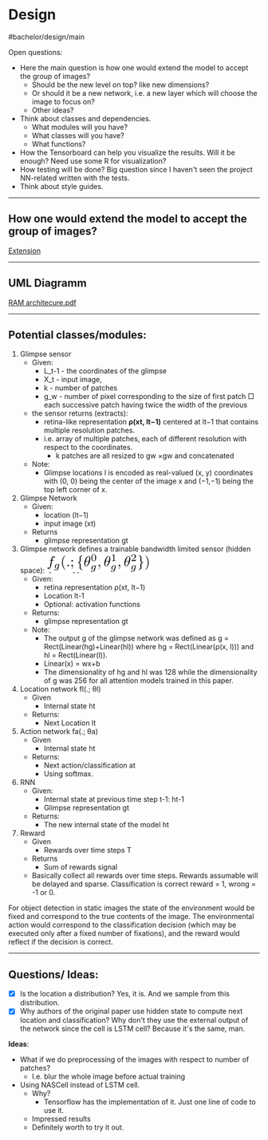 # Design
#bachelor/design/main


Open questions:

* Here the main question is how one would extend the model to accept the group of images?
	* Should be the new level on top? like new dimensions?
	* Or  should it be a new network, i.e. a new layer which will choose the image to focus on?
	* Other ideas?
* Think about classes and dependencies.
	* What modules will you have?
	* What classes will you have?
	* What functions?
* How the Tensorboard can help you visualize the results. Will it be enough? Need use some R for visualization?
* How testing will be done? Big question since I haven't seen the project NN-related written with the tests.
* Think about style guides.
- - - -

## How one would extend the model to accept the group of images?

<a href='Extension.md'>Extension</a>

- - - -

## UML Diagramm

<a href='./Design/RAM_Architecure.pdf'>RAM architecure.pdf</a>

- - - -

## Potential classes/modules:
1. Glimpse sensor
	* Given:
		* L_t-1 - the coordinates of the glimpse
		* X_t - input image,
		* k  - number of patches
		* g_w - number of pixel corresponding to the size of first patch
			□ each successive patch having twice the width of the previous
	* the sensor returns (extracts):
		* retina-like representation **ρ(xt, lt−1)** centered at lt−1 that contains multiple resolution patches.
		* i.e. array of multiple patches, each of different resolution with respect to the coordinates.
			* k patches are all resized to gw ×gw and concatenated
	* Note:
		* Glimpse locations l is encoded as real-valued (x, y) coordinates with (0, 0) being the center of the image x and (−1,−1) being the top left corner of x.
2. Glimpse Network
	* Given:
		* location (lt−1)
		* input image (xt)
	* Returns
		* glimpse representation gt
3. Glimpse network defines a trainable bandwidth limited sensor (hidden space):
		![](Design/2B265E46-F6A7-4597-AA82-776114901E01.png)
	* Given:
		* retina representation ρ(xt, lt−1)
		* Location lt-1
		* Optional: activation functions
	* Returns:
		* glimpse representation gt
	* Note:
		* The output g of the glimpse network was defined as g = Rect(Linear(hg)+Linear(hl)) where hg = Rect(Linear(ρ(x, l))) and hl = Rect(Linear(l)).
		* Linear(x) = wx+b
		* The dimensionality of hg and hl was 128 while the dimensionality of g was 256 for all attention models trained in this paper.
4. Location network  fl(.; θl)
	* Given
		* Internal state ht
	* Returns:
		* Next Location lt
5. Action network fa(.; θa)
	* Given
		* Internal state ht
	* Returns:
		* Next action/classification at
		* Using softmax.
6. RNN
	* Given:
		* Internal state at previous time step t-1: ht-1
		* Glimpse representation gt
	* Returns:
		* The new internal state of the model ht
7. Reward
	* Given
		* Rewards over time steps T
	* Returns
		* Sum of rewards signal
	* Basically collect all rewards over time steps. Rewards assumable will be  delayed and sparse. Classification is correct reward = 1, wrong = -1 or 0.

For object detection in static images the state of the environment would be fixed and correspond to the true contents of the image. The environmental action would correspond to the classification decision (which may be executed only after a fixed number of fixations), and the reward would reflect if the decision is correct.

- - - -

## Questions/ Ideas:
- [x] Is the location a distribution?
Yes, it is. And we sample from this distribution.
- [x] Why authors of the original paper use hidden state to compute next location and classification? Why don't they use the external output of the network since the cell is LSTM cell?
Because it's the same, man.

**Ideas**:

* What if we do preprocessing of the images with respect to number of patches?
	* I.e. blur the whole image  before actual training
*  Using NASCell instead of LSTM cell.
	* Why?
		* Tensorflow has the implementation of it. Just one line of code to use it.
	* Impressed results
	* Definitely worth to try it out.
